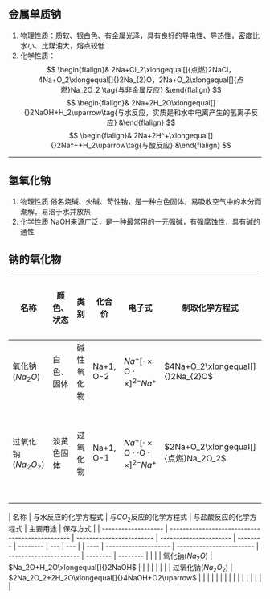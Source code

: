 ## 金属单质钠
1. 物理性质：质软、银白色、有金属光泽，具有良好的导电性、导热性，密度比水小、比煤油大，熔点较低
2. 化学性质：
$$ \begin{flalign}& 2Na+Cl_2\xlongequal[]{点燃}2NaCl，4Na+O_2\xlongequal[]{}2Na_{2}O，2Na+O_2\xlongequal[]{点燃}Na_2O_2 \tag{与非金属反应} &\end{flalign} $$
 $$ \begin{flalign}& 2Na+2H_2O\xlongequal[]{}2NaOH+H_2\uparrow\tag{与水反应，实质是和水中电离产生的氢离子反应} &\end{flalign} $$
 $$ \begin{flalign}& 2Na+2H^+\xlongequal[]{}2Na^++H_2\uparrow\tag{与酸反应} &\end{flalign} $$
 ---
## 氢氧化钠
1. 物理性质
俗名烧碱、火碱、苛性钠，是一种白色固体，易吸收空气中的水分而潮解，易溶于水并放热
2. 化学性质
NaOH来源广泛，是一种最常用的一元强碱，有强腐蚀性，具有碱的通性

## 钠的氧化物
| 名称                | 颜色、状态                                      | 类别                     | 化合价                 | 电子式                                                            | 制取化学方程式                      | 化学键类型       |
| ------------------- | ----------------------------------------------- | ------------------------ | ---------------------- | ----------------------------------------------------------------- | ----------------------------------- | ---------------- |
| 氧化钠($Na_2O$)     | 白色、固体                                      | 碱性氧化物               | Na+1, O-2              | $Na^+[\cdot\times\text{O}\cdot\times]^{2-}Na^+$                   | $4Na+O_2\xlongequal[]{}2Na_{2}O$    | 只有离子键       |
| 过氧化钠($Na_2O_2$) | 淡黄色固体                                      | 过氧化物                 | Na+1, O-1              | $Na^+[\cdot\times\text{O}\cdot\cdot\text{O}\cdot\times]^{2-}Na^+$ | $2Na+O_2\xlongequal[]{点燃}Na_2O_2$ | 有离子键和共价键 |

| 名称                | 与水反应的化学方程式                            | 与$CO_2$反应的化学方程式 | 与盐酸反应的化学方程式 | 主要用途 | 保存方式 | 
| ------------------- | ----------------------------------------------- | ------------------------ | ---------------------- | -------- | -------- | --- | --- |
| ----                | --------------------                            | ------------------------ | ---------------------- | -------- | -------- |     |     |
| 氧化钠($Na_2O$)     | $Na_2O+H_2O\xlongequal[]{}2NaOH$                |                          |                        |          |          |     |     |
| 过氧化钠($Na_2O_2$) | $2Na_2O_2+2H_2O\xlongequal[]{}4NaOH+O2\uparrow$ |                          |                        |          |          |     |     |
|                     |                                                 |                          |                        |          |          |     |     |
